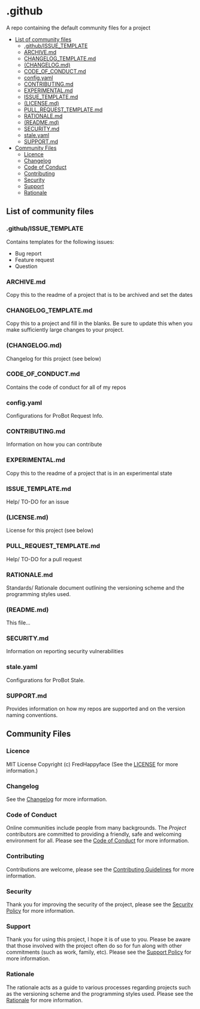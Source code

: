 <!-- omit in TOC -->
# .github

A repo containing the default community files for a project

- [List of community files](#list-of-community-files)
	- [.github/ISSUE_TEMPLATE](#githubissue_template)
	- [ARCHIVE.md](#archivemd)
	- [CHANGELOG_TEMPLATE.md](#changelog_templatemd)
	- [(CHANGELOG.md)](#changelogmd)
	- [CODE_OF_CONDUCT.md](#code_of_conductmd)
	- [config.yaml](#configyaml)
	- [CONTRIBUTING.md](#contributingmd)
	- [EXPERIMENTAL.md](#experimentalmd)
	- [ISSUE_TEMPLATE.md](#issue_templatemd)
	- [(LICENSE.md)](#licensemd)
	- [PULL_REQUEST_TEMPLATE.md](#pull_request_templatemd)
	- [RATIONALE.md](#rationalemd)
	- [(README.md)](#readmemd)
	- [SECURITY.md](#securitymd)
	- [stale.yaml](#staleyaml)
	- [SUPPORT.md](#supportmd)
- [Community Files](#community-files)
	- [Licence](#licence)
	- [Changelog](#changelog)
	- [Code of Conduct](#code-of-conduct)
	- [Contributing](#contributing)
	- [Security](#security)
	- [Support](#support)
	- [Rationale](#rationale)

## List of community files

### .github/ISSUE_TEMPLATE
Contains templates for the following issues:
- Bug report
- Feature request
- Question

### ARCHIVE.md
Copy this to the readme of a project that is to be archived and set the dates

### CHANGELOG_TEMPLATE.md
Copy this to a project and fill in the blanks. Be sure to update this when you
make sufficiently large changes to your project.

### (CHANGELOG.md)
Changelog for this project (see below)

### CODE_OF_CONDUCT.md
Contains the code of conduct for all of my repos

### config.yaml
Configurations for ProBot Request Info.

### CONTRIBUTING.md
Information on how you can contribute

### EXPERIMENTAL.md
Copy this to the readme of a project that is in an experimental state

### ISSUE_TEMPLATE.md
Help/ TO-DO for an issue

### (LICENSE.md)
License for this project (see below)

### PULL_REQUEST_TEMPLATE.md
Help/ TO-DO for a pull request

### RATIONALE.md
Standards/ Rationale document outlining the versioning scheme and the
programming styles used.

### (README.md)
This file...

### SECURITY.md
Information on reporting security vulnerabilities

### stale.yaml
Configurations for ProBot Stale.

### SUPPORT.md
Provides information on how my repos are supported and on the version naming
conventions.

## Community Files
### Licence
MIT License
Copyright (c) FredHappyface
(See the [LICENSE](/LICENSE.md) for more information.)

### Changelog
See the [Changelog](/CHANGELOG.md) for more information.

### Code of Conduct
Online communities include people from many backgrounds. The *Project*
contributors are committed to providing a friendly, safe and welcoming
environment for all. Please see the
[Code of Conduct](https://github.com/FredHappyface/.github/blob/master/CODE_OF_CONDUCT.md)
for more information.

### Contributing
Contributions are welcome, please see the
[Contributing Guidelines](https://github.com/FredHappyface/.github/blob/master/CONTRIBUTING.md)
for more information.

### Security
Thank you for improving the security of the project, please see the
[Security Policy](https://github.com/FredHappyface/.github/blob/master/SECURITY.md)
for more information.

### Support
Thank you for using this project, I hope it is of use to you. Please be aware that
those involved with the project often do so for fun along with other commitments
(such as work, family, etc). Please see the
[Support Policy](https://github.com/FredHappyface/.github/blob/master/SUPPORT.md)
for more information.

### Rationale
The rationale acts as a guide to various processes regarding projects such as
the versioning scheme and the programming styles used. Please see the
[Rationale](https://github.com/FredHappyface/.github/blob/master/RATIONALE.md)
for more information.
